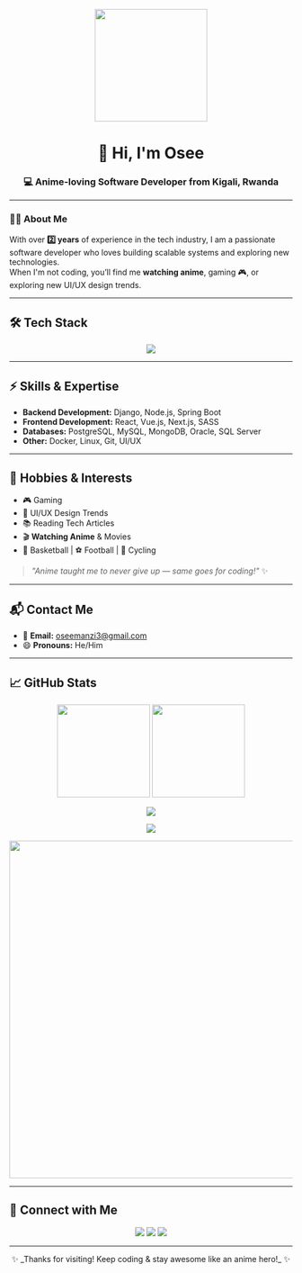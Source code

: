 <!-- Anime Header -->
<p align="center">
  <img src="https://i.pinimg.com/originals/81/17/8b/81178b47a8598f0c81c4799f2cdd4057.gif" width="200"/>
</p>

<h1 align="center">👋 Hi, I'm Osee</h1>
<h3 align="center">💻 Anime-loving Software Developer from Kigali, Rwanda</h3>

---

### 🧑‍💻 About Me  
With over **2️⃣ years** of experience in the tech industry, I am a passionate software developer who loves building scalable systems and exploring new technologies.  
When I'm not coding, you’ll find me **watching anime**, gaming 🎮, or exploring new UI/UX design trends.  

---

## 🛠️ Tech Stack  
<p align="center">
  <img src="https://skillicons.dev/icons?i=django,html,css,js,ts,java,nodejs,spring,vue,react,nextjs,postgres,mysql,mongodb,git,docker,postman,linux" />
</p>

---

## ⚡ Skills & Expertise  
- **Backend Development:** Django, Node.js, Spring Boot  
- **Frontend Development:** React, Vue.js, Next.js, SASS  
- **Databases:** PostgreSQL, MySQL, MongoDB, Oracle, SQL Server  
- **Other:** Docker, Linux, Git, UI/UX  

---

## 🎯 Hobbies & Interests  
- 🎮 Gaming  
- 🎨 UI/UX Design Trends  
- 📚 Reading Tech Articles  
- 🎬 **Watching Anime** & Movies  
- 🏀 Basketball | ⚽ Football | 🚴 Cycling  

> _"Anime taught me to never give up — same goes for coding!"_ ✨  

---

## 📬 Contact Me  
- 📧 **Email:** [oseemanzi3@gmail.com](mailto:oseemanzi3@gmail.com)  
- 😄 **Pronouns:** He/Him  

---

## 📈 GitHub Stats  
<p align="center">
  <img src="https://github-readme-stats.vercel.app/api?username=manziosee&show_icons=true&count_private=true&theme=tokyonight" height="165">
  <img src="https://github-readme-streak-stats.herokuapp.com?user=manziosee&theme=tokyonight" height="165">
</p>

<p align="center">
  <img src="https://github-readme-stats.vercel.app/api/top-langs/?username=manziosee&layout=compact&theme=tokyonight&hide=less,scss,css,html" />
</p>

<p align="center">
  <img src="https://github-profile-trophy.vercel.app/?username=ManziOsee&theme=onedark&no-frame=true&margin-w=15&margin-h=10&row=1&column=6" />
</p>

<p align="center">
  <img src="https://user-images.githubusercontent.com/42932255/216576374-88ecf050-2f95-490f-b05b-30004f264599.svg" width="600">
</p>

---

## 🤝 Connect with Me  
<p align="center">
  <a href="https://twitter.com/ManziOsee" target="_blank"><img src="https://img.shields.io/badge/twitter-%2300acee.svg?&style=for-the-badge&logo=twitter&logoColor=white" /></a>
  <a href="https://www.linkedin.com/in/manzi-niyongira-os%C3%A9e-2065861bb/" target="_blank"><img src="https://img.shields.io/badge/linkedin-%231E77B5.svg?&style=for-the-badge&logo=linkedin&logoColor=white" /></a>
  <a href="https://www.instagram.com/manzi.ose/" target="_blank"><img src="https://img.shields.io/badge/instagram-%23000000.svg?&style=for-the-badge&logo=instagram&logoColor=white" /></a>
</p>

---

<p align="center">✨ _Thanks for visiting! Keep coding & stay awesome like an anime hero!_ ✨</p>
